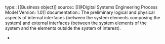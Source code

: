 type:: [[Business object]]
source:: [[@Digital Systems Engineering Process Model Version: 1.0]]
documentation:: The preliminary logical and physical aspects of internal interfaces (between the system elements composing the system) and external interfaces (between the system elements of the system and the elements outside the system of interest).

-